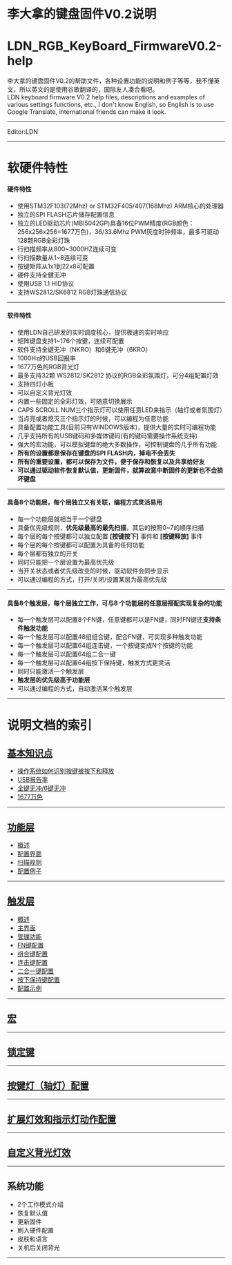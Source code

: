 ﻿李大拿的键盘固件V0.2说明
=====================
LDN_RGB_KeyBoard_FirmwareV0.2-help
=====================
李大拿的键盘固件V0.2的帮助文件，各种设置功能的说明和例子等等，我不懂英文，所以英文的是使用谷歌翻译的，国际友人凑合看吧。<br>
LDN keyboard firmware V0.2 help files, descriptions and examples of various settings functions, etc., I don't know English, so English is to use Google Translate, international friends can make it look.
****
Editor:LDN
****
# 软硬件特性
#### 硬件特性
   * 使用STM32F103(72Mhz) or STM32F405/407(168Mhz) ARM核心的处理器
   * 独立的SPI FLASH芯片储存配置信息
   * 独立的LED驱动芯片(MBI5042GP)具备16位PWM精度(RGB颜色：256x256x256=1677万色)，36/33.6Mhz PWM灰度时钟频率，最多可驱动128颗RGB全彩灯珠
   * 行扫描频率从800~3000HZ连续可变
   * 行扫描数量从1~8连续可变
   * 按键矩阵从1x1到22x8可配置
   * 硬件支持全健无冲
   * 使用USB 1.1 HID协议
   * 支持WS2812/SK6812 RGB灯珠通信协议
   
   ----
   
#### 软件特性
   * 使用LDN自己研发的实时调度核心，提供极速的实时响应
   * 矩阵键盘支持1~176个按键，连续可配置
   * 软件支持全键无冲（NKRO）和6键无冲（6KRO）
   * 1000Hz的USB回报率
   * 1677万色的RGB背光灯
   * 最多支持32颗 WS2812/SK2812 协议的RGB全彩氛围灯，可分4组配置灯效
   * 支持四灯小板
   * 可以自定义背光灯效
   * 内置一些固定的全彩灯效，可随意切换展示
   * CAPS SCROLL NUM三个指示灯可以使用任意LED来指示（轴灯或者氛围灯）
   * 当点亮或者熄灭三个指示灯的时候，可以编程为任意功能
   * 具备配置功能工具(目前只有WINDOWS版本)，提供大量的实时可编程功能
   * 几乎支持所有的USB键码和多媒体键码(有的键码需要操作系统支持)
   * 强大的宏功能，可以模拟键盘的绝大多数操作，可控制键盘的几乎所有功能
   * __所有的设置都是保存在键盘的SPI FLASH内，掉电不会丢失__
   * __所有的重要设置，都可以保存为文件，便于保存和恢复以及共享给好友__
   * __可以通过驱动软件恢复默认值，更新固件，就算故意中断固件的更新也不会损坏键盘__
   
   ----
    
#### 具备8个功能层，每个层独立又有关联，编程方式灵活易用
   * 每一个功能层就相当于一个键盘
   * 具备优先级规则，**优先级最高的最先扫描**，其后的按照0~7的顺序扫描
   * 每个层的每个按键都可以独立配置 **[按键按下]** 事件和 **[按键释放]** 事件
   * 每个层的每个按键都可以配置为具备的任何功能
   * 每个层都有独立的开关
   * 同时只能把一个层设置为最高优先级
   * 当开关状态或者优先级改变的时候，驱动软件会同步显示
   * 可以通过编程的方式，打开/关闭/设置某层为最高优先级
   
   ----
   
#### 具备8个触发层，每个层独立工作，可与8 个功能层的任意层搭配实现复杂的功能 
   * 每一个触发层可以配置8个FN键，任意键都可以是FN键，同时FN键还**支持条件触发功能**
   * 每一个触发层可以配置48组组合键，配合FN键，可实现多种触发功能
   * 每一个触发层可以配置64组连击键，一个按键变成N个按键的功能
   * 每一个触发层可以配置64组二合一键
   * 每一个触发层可以配置64组按下保持键，触发方式更灵活
   * 同时只能激活一个触发层
   * __触发层的优先级高于功能层__
   * 可以通过编程的方式，自动激活某个触发层
   
   ----

# 说明文档的索引

## [基本知识点](https://github.com/lswhome/LDN_RGB_KeyBoard_FirmwareV0.2-help/blob/master/Basic/README.md "点击跳转")
   * [操作系统如何识别按键被按下和释放](https://github.com/lswhome/LDN_RGB_KeyBoard_FirmwareV0.2-help/blob/master/Basic/README.md#操作系统如何识别按键被按下和释放 "点击跳转")
   * [USB报告率](https://github.com/lswhome/LDN_RGB_KeyBoard_FirmwareV0.2-help/blob/master/Basic/README.md#USB报告率 "点击跳转")
   * [全键无冲/6键无冲](https://github.com/lswhome/LDN_RGB_KeyBoard_FirmwareV0.2-help/blob/master/Basic/README.md#全键无冲6键无冲 "点击跳转")
   * [1677万色](https://github.com/lswhome/LDN_RGB_KeyBoard_FirmwareV0.2-help/blob/master/Basic/README.md#1677万色 "点击跳转")
   ----
## [功能层](https://github.com/lswhome/LDN_RGB_KeyBoard_FirmwareV0.2-help/blob/master/FunctionLayer/README.md "点击跳转")
   * [概述](https://github.com/lswhome/LDN_RGB_KeyBoard_FirmwareV0.2-help/blob/master/FunctionLayer/README.md#概述 "点击跳转")
   * [配置界面](https://github.com/lswhome/LDN_RGB_KeyBoard_FirmwareV0.2-help/blob/master/FunctionLayer/README.md#功能层的配置界面 "点击跳转")
   * [扫描规则](https://github.com/lswhome/LDN_RGB_KeyBoard_FirmwareV0.2-help/blob/master/FunctionLayer/README.md#扫描规则 "点击跳转")
   * [配置例子](https://github.com/lswhome/LDN_RGB_KeyBoard_FirmwareV0.2-help/blob/master/FunctionLayer/README.md#配置例子 "点击跳转")
----

## [触发层](https://github.com/lswhome/LDN_RGB_KeyBoard_FirmwareV0.2-help/blob/master/TriggerLayer/README.md "点击跳转")
   * [概述](https://github.com/lswhome/LDN_RGB_KeyBoard_FirmwareV0.2-help/blob/master/TriggerLayer/README.md#概述)
   * [主界面](https://github.com/lswhome/LDN_RGB_KeyBoard_FirmwareV0.2-help/blob/master/TriggerLayer/README.md#主界面)
   * [管理功能](https://github.com/lswhome/LDN_RGB_KeyBoard_FirmwareV0.2-help/blob/master/TriggerLayer/README.md#管理功能)
   * [FN键配置](https://github.com/lswhome/LDN_RGB_KeyBoard_FirmwareV0.2-help/blob/master/TriggerLayer/README.md#FN键配置)
   * [组合键配置](https://github.com/lswhome/LDN_RGB_KeyBoard_FirmwareV0.2-help/blob/master/TriggerLayer/README.md#组合键配置)
   * [连击键配置](https://github.com/lswhome/LDN_RGB_KeyBoard_FirmwareV0.2-help/blob/master/TriggerLayer/README.md#连击键配置)
   * [二合一键配置](https://github.com/lswhome/LDN_RGB_KeyBoard_FirmwareV0.2-help/blob/master/TriggerLayer/README.md#二合一键配置)
   * [按下保持键配置](https://github.com/lswhome/LDN_RGB_KeyBoard_FirmwareV0.2-help/blob/master/TriggerLayer/README.md#按下保持键配置)
   * [配置示例](https://github.com/lswhome/LDN_RGB_KeyBoard_FirmwareV0.2-help/blob/master/TriggerLayer/README.md#配置示例)
----
## [宏](https://github.com/lswhome/LDN_RGB_KeyBoard_FirmwareV0.2-help/blob/master/Macro/README.md "点击跳转")
----
## [锁定键](https://github.com/lswhome/LDN_RGB_KeyBoard_FirmwareV0.2-help/blob/master/KeyLock/README.md "点击跳转")
----
## [按键灯（轴灯）配置](https://github.com/lswhome/LDN_RGB_KeyBoard_FirmwareV0.2-help/blob/master/KeyLedCfg/README.md "点击跳转")
----
## [扩展灯效和指示灯动作配置](https://github.com/lswhome/LDN_RGB_KeyBoard_FirmwareV0.2-help/blob/master/ExLedEff_LedActionCfg/README.md "点击跳转")
----
## [自定义背光灯效](https://github.com/lswhome/LDN_RGB_KeyBoard_FirmwareV0.2-help/tree/master/CustomLedEff/README.md "点击跳转")
----
## 系统功能
   * 2个工作模式介绍
   * 恢复默认值
   * 更新固件
   * 刷入硬件配置
   * 皮肤和语言
   * 关机后关闭背光
----





















